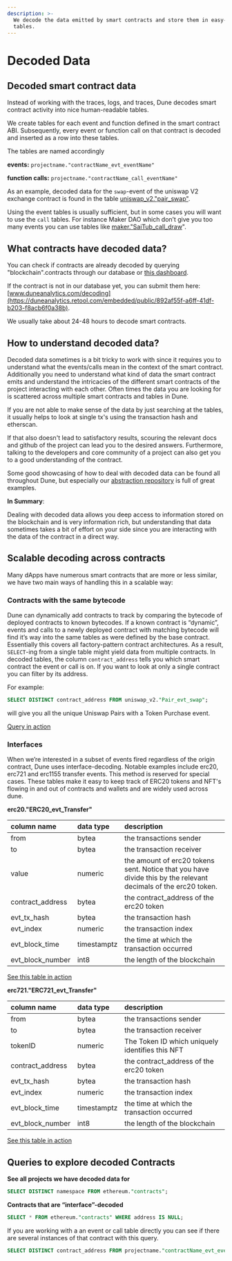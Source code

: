 ```yaml
---
description: >-
  We decode the data emitted by smart contracts and store them in easy-to-use
  tables.
---
```


# Decoded Data

## Decoded smart contract data

Instead of working with the traces, logs, and traces, Dune decodes smart contract activity into nice human-readable tables.

We create tables for each event and function defined in the smart contract ABI. Subsequently, every event or function call on that contract is decoded and inserted as a row into these tables.

The tables are named accordingly

**events:**             `projectname."contractName_evt_eventName"`

**function calls:** `projectname."contractName_call_eventName"`

As an example, decoded data for the `swap`-event of the uniswap V2 exchange contract is found in the table [uniswap\_v2."pair\_swap"](https://duneanalytics.com/queries/38968).

Using the event tables is usually sufficient, but in some cases you will want to use the `call` tables. For instance Maker DAO which don’t give you too many events you can use tables like [maker."SaiTub\_call\_draw](https://duneanalytics.com/queries/38974)".

## What contracts have decoded data?

You can check if contracts are already decoded by querying "blockchain".contracts through our database or [this dashboard](https://duneanalytics.com/0xBoxer/Is-my-Contract-decoded-yet).

If the contract is not in our database yet, you can submit them here: [www.duneanalytics.com/decoding](https://duneanalytics.retool.com/embedded/public/892af55f-a6ff-41df-b203-f8acb6f0a38b).

We usually take about 24-48 hours to decode smart contracts.

## How to understand decoded data?

Decoded data sometimes is a bit tricky to work with since it requires you to understand what the events/calls mean in the context of the smart contract. Additionally you need to understand what kind of data the smart contract emits and understand the intricacies of the different smart contracts of the project interacting with each other. Often times the data you are looking for is scattered across multiple smart contracts and tables in Dune.

If you are not able to make sense of the data by just searching at the tables, it usually helps to look at single tx's using the transaction hash and etherscan.

If that also doesn't lead to satisfactory results, scouring the relevant docs and github of the project can lead you to the desired answers. Furthermore, talking to the developers and core community of a project can also get you to a good understanding of the contract. 

Some good showcasing of how to deal with decoded data can be found all throughout Dune, but especially our [abstraction repository](https://github.com/duneanalytics/abstractions) is full of great examples.   


**In Summary**:  
  
Dealing with decoded data allows you deep access to information stored on the blockchain and is very information rich, but understanding that data sometimes takes a bit of effort on your side since you are interacting with the data of the contract in a direct way.

## Scalable decoding across contracts

Many dApps have numerous smart contracts that are more or less similar, we have two main ways of handling this in a scalable way:

### Contracts with the same bytecode

Dune can dynamically add contracts to track by comparing the bytecode of deployed contracts to known bytecodes. If a known contract is “dynamic”, events and calls to a newly deployed contract with matching bytecode will find it’s way into the same tables as were defined by the base contract. Essentially this covers all factory-pattern contract architectures. As a result, `SELECT`-ing from a single table might yield data from multiple contracts. In decoded tables, the column `contract_address` tells you which smart contract the event or call is on. If you want to look at only a single contract you can filter by its address.

For example:

```sql
SELECT DISTINCT contract_address FROM uniswap_v2."Pair_evt_swap";
```

will give you all the unique Uniswap Pairs with a Token Purchase event.

[Query in action](https://duneanalytics.com/queries/39006)

### Interfaces

When we’re interested in a subset of events fired regardless of the origin contract, Dune uses interface-decoding. Notable examples include erc20, erc721 and erc1155 transfer events. This method is reserved for special cases. These tables make it easy to keep track of ERC20 tokens and NFT's flowing in and out of contracts and wallets and are widely used across dune.

**erc20."ERC20\_evt\_Transfer"**

| column name | **data type** | **description** |
| :--- | :--- | :--- |
| from | bytea | the transactions sender |
| to | bytea | the transaction receiver |
| value | numeric | the amount of erc20 tokens sent. Notice that you have divide this by the relevant decimals of the erc20 token. |
| contract\_address | bytea | the contract\_address of the erc20 token |
| evt\_tx\_hash | bytea | the transaction hash |
| evt\_index | numeric | the transaction index |
| evt\_block\_time | timestamptz | the time at which the transaction occurred |
| evt\_block\_number | int8 | the length of the blockchain |

[See this table in action](https://duneanalytics.com/queries/39012)

**erc721."ERC721\_evt\_Transfer"**

| **c**olumn name | **data type** | **description** |
| :--- | :--- | :--- |
| from | bytea | the transactions sender |
| to | bytea | the transaction receiver |
| tokenID | numeric | The Token ID which uniquely identifies this NFT |
| contract\_address | bytea | the contract\_address of the erc20 token |
| evt\_tx\_hash | bytea | the transaction hash |
| evt\_index | numeric | the transaction index |
| evt\_block\_time | timestamptz | the time at which the transaction occurred |
| evt\_block\_number | int8 | the length of the blockchain |

[See this table in action](https://duneanalytics.com/queries/38974)



## **Queries to explore decoded Contracts**

**See all projects we have decoded data for**

```sql
SELECT DISTINCT namespace FROM ethereum."contracts"; 
```

**Contracts that are “interface”-decoded**

```sql
SELECT * FROM ethereum."contracts" WHERE address IS NULL;
```

If you are working with a an event or call table directly you can see if there are several instances of that contract with this query.

```sql
SELECT DISTINCT contract_address FROM projectname."contractName_evt_eventName"; 
```



